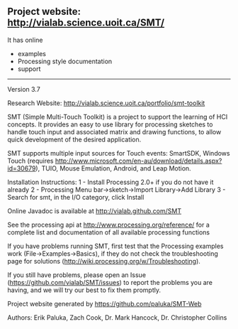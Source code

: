 Project website: http://vialab.science.uoit.ca/SMT/
--------------------------------------------------
It has online
* examples
* Processing style documentation
* support

--------------------------------------------

Version 3.7

Research Website: http://vialab.science.uoit.ca/portfolio/smt-toolkit

SMT (Simple Multi-Touch Toolkit) is a project to support the learning of HCI concepts.
It provides an easy to use library for processing sketches to handle touch input and associated matrix and drawing functions, to allow quick development of the desired application.

SMT supports multiple input sources for Touch events: SmartSDK, Windows Touch (requires http://www.microsoft.com/en-au/download/details.aspx?id=30679), TUIO, Mouse Emulation, Android, and Leap Motion.

Installation Instructions:
	1 - Install Processing 2.0+ if you do not have it already
	2 - Processing Menu bar->sketch->Import Library->Add Library
	3 - Search for smt, in the I/O category, click Install

Online Javadoc is available at http://vialab.github.com/SMT

See the processing api at http://www.processing.org/reference/ for a complete list and documentation of all available processing functions

If you have problems running SMT, first test that the Processing examples work (File->Examples->Basics), if they do not check the troubleshooting page for solutions (http://wiki.processing.org/w/Troubleshooting).

If you still have problems, please open an Issue (https://github.com/vialab/SMT/issues) to report the problems you are having, and we will try our best to fix them promptly.

Project website generated by https://github.com/paluka/SMT-Web

Authors: Erik Paluka, Zach Cook, Dr. Mark Hancock, Dr. Christopher Collins
